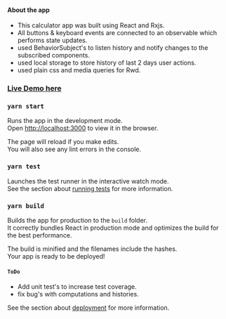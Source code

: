 #### About the app
 - This calculator app was built using React and Rxjs.
 - All buttons & keyboard events are connected to an observable which performs state updates.
 - used BehaviorSubject's to listen history and notify changes to the subscribed components.
 - used local storage to store history of last 2 days user actions.
 - used plain css and media queries for Rwd.

### [Live Demo here](https://gouthamt.github.io/calculator-web-app/)

### `yarn start`

Runs the app in the development mode.<br />
Open [http://localhost:3000](http://localhost:3000) to view it in the browser.

The page will reload if you make edits.<br />
You will also see any lint errors in the console.

### `yarn test`

Launches the test runner in the interactive watch mode.<br />
See the section about [running tests](https://facebook.github.io/create-react-app/docs/running-tests) for more information.

### `yarn build`

Builds the app for production to the `build` folder.<br />
It correctly bundles React in production mode and optimizes the build for the best performance.

The build is minified and the filenames include the hashes.<br />
Your app is ready to be deployed!

#### `ToDo`
- Add unit test's to increase test coverage.
- fix bug's with computations and histories.

See the section about [deployment](https://facebook.github.io/create-react-app/docs/deployment) for more information.

